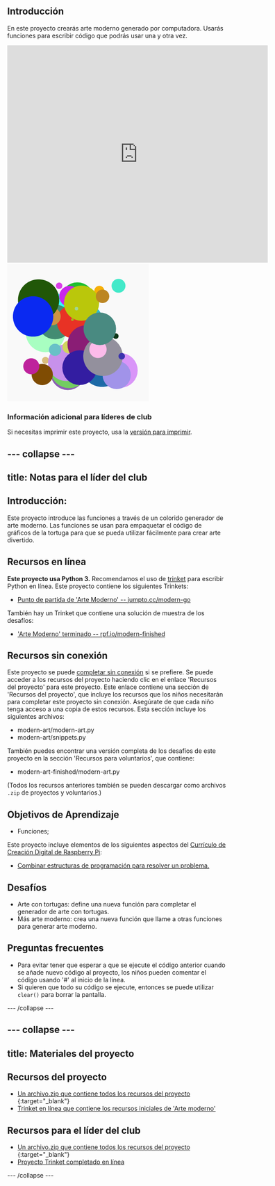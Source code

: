 ## Introducción

En este proyecto crearás arte moderno generado por computadora. Usarás funciones para escribir código que podrás usar una y otra vez.

<div class="trinket">
  <iframe src="https://trinket.io/embed/python/47bbc2fc2b?outputOnly=true&start=result" width="600" height="500" frameborder="0" marginwidth="0" marginheight="0" allowfullscreen>
  </iframe>
  <img src="images/modern-finished.png">
</div>

### Información adicional para líderes de club

Si necesitas imprimir este proyecto, usa la [versión para imprimir](https://projects.raspberrypi.org/en/projects/modern-art/print).

## \--- collapse \---

## title: Notas para el líder del club

## Introducción:

Este proyecto introduce las funciones a través de un colorido generador de arte moderno. Las funciones se usan para empaquetar el código de gráficos de la tortuga para que se pueda utilizar fácilmente para crear arte divertido.

## Recursos en línea

**Este proyecto usa Python 3.** Recomendamos el uso de [trinket](https://trinket.io/) para escribir Python en línea. Este proyecto contiene los siguientes Trinkets:

* [Punto de partida de 'Arte Moderno' -- jumpto.cc/modern-go](http://jumpto.cc/modern-go)

También hay un Trinket que contiene una solución de muestra de los desafíos:

* ['Arte Moderno' terminado -- rpf.io/modern-finished](https://rpf.io/modern-finished)

## Recursos sin conexión

Este proyecto se puede [completar sin conexión](https://www.codeclubprojects.org/en-GB/resources/python-working-offline/) si se prefiere. Se puede acceder a los recursos del proyecto haciendo clic en el enlace 'Recursos del proyecto' para este proyecto. Este enlace contiene una sección de 'Recursos del proyecto', que incluye los recursos que los niños necesitarán para completar este proyecto sin conexión. Asegúrate de que cada niño tenga acceso a una copia de estos recursos. Esta sección incluye los siguientes archivos:

* modern-art/modern-art.py
* modern-art/snippets.py

También puedes encontrar una versión completa de los desafíos de este proyecto en la sección 'Recursos para voluntarios', que contiene:

* modern-art-finished/modern-art.py

(Todos los recursos anteriores también se pueden descargar como archivos `.zip` de proyectos y voluntarios.)

## Objetivos de Aprendizaje

* Funciones;

Este proyecto incluye elementos de los siguientes aspectos del [Currículo de Creación Digital de Raspberry Pi](http://rpf.io/curriculum):

* [Combinar estructuras de programación para resolver un problema.](https://www.raspberrypi.org/curriculum/programming/builder)

## Desafíos

* Arte con tortugas: define una nueva función para completar el generador de arte con tortugas.
* Más arte moderno: crea una nueva función que llame a otras funciones para generar arte moderno.

## Preguntas frecuentes

* Para evitar tener que esperar a que se ejecute el código anterior cuando se añade nuevo código al proyecto, los niños pueden comentar el código usando '#' al inicio de la línea.
* Si quieren que todo su código se ejecute, entonces se puede utilizar `clear()` para borrar la pantalla. 

\--- /collapse \---

## \--- collapse \---

## title: Materiales del proyecto

## Recursos del proyecto

* [Un archivo.zip que contiene todos los recursos del proyecto ](http://rpf.io/p/en/modern-art-go){:target="_blank"}
* [Trinket en línea que contiene los recursos iniciales de 'Arte moderno'](http://jumpto.cc/modern-go)

## Recursos para el líder del club

* [Un archivo.zip que contiene todos los recursos del proyecto ](http://rpf.io/p/en/modern-art-get){:target="_blank"}
* [Proyecto Trinket completado en línea](https://trinket.io/python/47bbc2fc2b)

\--- /collapse \---